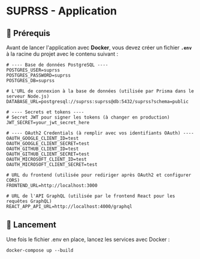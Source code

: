 # SUPRSS - Application

## 📌 Prérequis

Avant de lancer l'application avec **Docker**, vous devez créer un fichier **`.env`** à la racine du projet avec le contenu suivant :

```env
# ---- Base de données PostgreSQL ----
POSTGRES_USER=suprss
POSTGRES_PASSWORD=suprss
POSTGRES_DB=suprss

# L'URL de connexion à la base de données (utilisée par Prisma dans le serveur Node.js)
DATABASE_URL=postgresql://suprss:suprss@db:5432/suprss?schema=public

# ---- Secrets et tokens ----
# Secret JWT pour signer les tokens (à changer en production)
JWT_SECRET=your_jwt_secret_here

# ---- OAuth2 Credentials (à remplir avec vos identifiants OAuth) ----
OAUTH_GOOGLE_CLIENT_ID=test
OAUTH_GOOGLE_CLIENT_SECRET=test
OAUTH_GITHUB_CLIENT_ID=test
OAUTH_GITHUB_CLIENT_SECRET=test
OAUTH_MICROSOFT_CLIENT_ID=test
OAUTH_MICROSOFT_CLIENT_SECRET=test

# URL du frontend (utilisée pour rediriger après OAuth2 et configurer CORS)
FRONTEND_URL=http://localhost:3000

# URL de l'API GraphQL (utilisée par le frontend React pour les requêtes GraphQL)
REACT_APP_API_URL=http://localhost:4000/graphql
```

## 🚀 Lancement
Une fois le fichier .env en place, lancez les services avec Docker :

```
docker-compose up --build
```